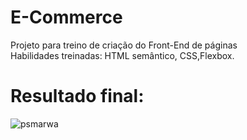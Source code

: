 # E-Commerce
<p>
  Projeto para treino de criação do Front-End de páginas <br>
  Habilidades treinadas: HTML semântico, CSS,Flexbox.
</p>
<h1>Resultado final:</h1>

![psmarwa](https://user-images.githubusercontent.com/81549048/135845759-144f8d48-8434-40be-b8b8-5732df3af88c.png)
